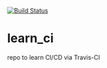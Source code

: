 [![Build Status](https://travis-ci.org/oakinogundeji/learn_ci.svg?branch=master)](https://travis-ci.org/oakinogundeji/learn_ci)

# learn_ci
repo to learn CI/CD via Travis-CI

